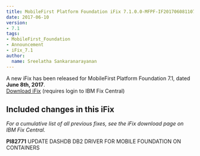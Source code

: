 ```yaml
---
title: MobileFirst Platform Foundation iFix 7.1.0.0-MFPF-IF201706081107 released
date: 2017-06-10
version:
- 7.1
tags:
- MobileFirst_Foundation
- Announcement
- iFix_7.1
author:
  name: Sreelatha Sankaranarayanan
---
```

A new iFix has been released for MobileFirst Platform Foundation 7.1, dated **June 8th, 2017**.  
[Download iFix](http://www.ibm.com/support/fixcentral/swg/quickorder?parent=ibm%7EOther%2Bsoftware&product=ibm/Other+software/IBM+MobileFirst+Platform+Foundation&release=7.1.0.0&platform=All&function=all&source=fc) (requires login to IBM Fix Central)

## Included changes in this iFix
*For a cumulative list of all previous fixes, see the iFix download page on IBM Fix Central.*

**PI82771** UPDATE DASHDB DB2 DRIVER FOR MOBILE FOUNDATION ON CONTAINERS
